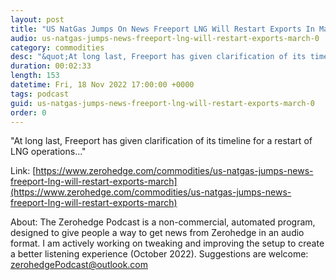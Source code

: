 ```yaml
---
layout: post
title: "US NatGas Jumps On News Freeport LNG Will Restart Exports In March"
audio: us-natgas-jumps-news-freeport-lng-will-restart-exports-march-0
category: commodities
desc: "&quot;At long last, Freeport has given clarification of its timeline for a restart of LNG operations...&quot; "
duration: 00:02:33
length: 153
datetime: Fri, 18 Nov 2022 17:00:00 +0000
tags: podcast
guid: us-natgas-jumps-news-freeport-lng-will-restart-exports-march-0
order: 0
---
```

&quot;At long last, Freeport has given clarification of its timeline for a restart of LNG operations...&quot; 

Link: [https://www.zerohedge.com/commodities/us-natgas-jumps-news-freeport-lng-will-restart-exports-march](https://www.zerohedge.com/commodities/us-natgas-jumps-news-freeport-lng-will-restart-exports-march)

About: The Zerohedge Podcast is a non-commercial, automated program, designed to give people a way to get news from Zerohedge in an audio format.  I am actively working on tweaking and improving the setup to create a better listening experience (October 2022).  Suggestions are welcome: [zerohedgePodcast@outlook.com](mailto:zerohedgePodcast@outlook.com)